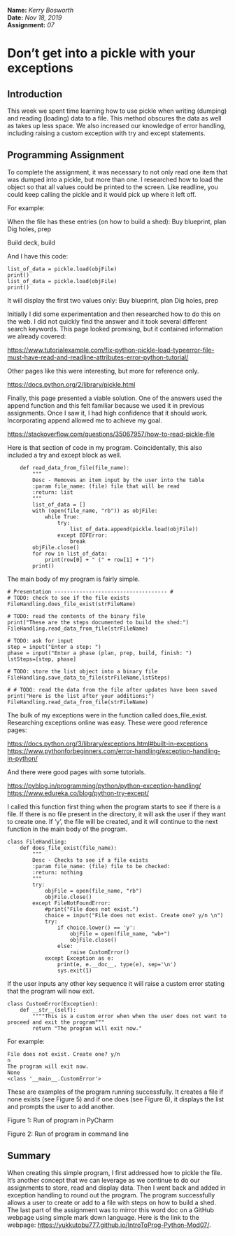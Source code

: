 **Name:** *Kerry Bosworth*  
**Date:** *Nov 18, 2019*  
**Assignment:** *07*

# Don’t get into a pickle with your exceptions

## Introduction

This week we spent time learning how to use pickle when writing (dumping) and reading (loading) data to a file. This method obscures the data as well as takes up less space. We also increased our knowledge of error handling, including raising a custom exception with try and except statements.

## Programming Assignment
To complete the assignment, it was necessary to not only read one item that was dumped into a pickle, but more than one. I researched how to load the object so that all values could be printed to the screen. Like readline, you could keep calling the pickle and it would pick up where it left off. 

For example:

When the file has these entries (on how to build a shed):
Buy blueprint, plan
Dig holes, prep

Build deck, build

And I have this code:

```
list_of_data = pickle.load(objFile)
print()
list_of_data = pickle.load(objFile)
print()
```
It will display the first two values only:
Buy blueprint, plan
Dig holes, prep

Initially I did some experimentation and then researched how to do this on the web. I did not quickly find the answer and it took several different search keywords. This page looked promising, but it contained information we already covered:

https://www.tutorialexample.com/fix-python-pickle-load-typeerror-file-must-have-read-and-readline-attributes-error-python-tutorial/

Other pages like this were interesting, but more for reference only.

https://docs.python.org/2/library/pickle.html

Finally, this page presented a viable solution. One of the answers used the append function and this felt familiar because we used it in previous assignments. Once I saw it, I had high confidence that it should work. Incorporating append allowed me to achieve my goal.

https://stackoverflow.com/questions/35067957/how-to-read-pickle-file

Here is that section of code in my program. Coincidentally, this also included a try and except block as well.
```
    def read_data_from_file(file_name):
        """
        Desc - Removes an item input by the user into the table
        :param file_name: (file) file that will be read
        :return: list
        """
        list_of_data = []
        with (open(file_name, "rb")) as objFile:
            while True:
                try:
                    list_of_data.append(pickle.load(objFile))
                except EOFError:
                    break
        objFile.close()
        for row in list_of_data:
            print(row[0] + " (" + row[1] + ")")
        print()
```
The main body of my program is fairly simple.

```
# Presentation ------------------------------------ #
# TODO: check to see if the file exists
FileHandling.does_file_exist(strFileName)

# TODO: read the contents of the binary file
print("These are the steps documented to build the shed:")
FileHandling.read_data_from_file(strFileName)

# TODO: ask for input
step = input("Enter a step: ")
phase = input("Enter a phase (plan, prep, build, finish: ")
lstSteps=[step, phase]

# TODO: store the list object into a binary file
FileHandling.save_data_to_file(strFileName,lstSteps)

# # TODO: read the data from the file after updates have been saved
print("Here is the list after your additions:")
FileHandling.read_data_from_file(strFileName)
```

The bulk of my exceptions were in the function called does_file_exist. Researching exceptions online was easy. These were good reference pages:

https://docs.python.org/3/library/exceptions.html#built-in-exceptions
https://www.pythonforbeginners.com/error-handling/exception-handling-in-python/

And there were good pages with some tutorials. 

https://pyblog.in/programming/python/python-exception-handling/
https://www.edureka.co/blog/python-try-except/

I called this function first thing when the program starts to see if there is a file. If there is no file present in the directory, it will ask the user if they want to create one. If ‘y’, the file will be created, and it will continue to the next function in the main body of the program.

```
class FileHandling:
    def does_file_exist(file_name):
        """
        Desc - Checks to see if a file exists
        :param file_name: (file) file to be checked:
        :return: nothing
        """
        try:
            objFile = open(file_name, "rb")
            objFile.close()
        except FileNotFoundError:
            #print("File does not exist.")
            choice = input("File does not exist. Create one? y/n \n")
            try:
                if choice.lower() == 'y':
                    objFile = open(file_name, "wb+")
                    objFile.close()
                else:
                    raise CustomError()
            except Exception as e:
                print(e, e.__doc__, type(e), sep='\n')
                sys.exit(1)
```

If the user inputs any other key sequence it will raise a custom error stating that the program will now exit.

```
class CustomError(Exception):
    def __str__(self):
        """"This is a custom error when when the user does not want to proceed and exit the program"""
        return "The program will exit now."
```

For example:

```
File does not exist. Create one? y/n
n
The program will exit now.
None
<class '__main__.CustomError'>
```

These are examples of the program running successfully. It creates a file if none exists (see Figure 5) and if one does (see Figure 6), it displays the list and prompts the user to add another.

Figure 1: Run of program in PyCharm

Figure 2: Run of program in command line

## Summary

When creating this simple program, I first addressed how to pickle the file. It’s another concept that we can leverage as we continue to do our assignments to store, read and display data. Then I went back and added in exception handling to round out the program. The program successfully allows a user to create or add to a file with steps on how to build a shed. The last part of the assignment was to mirror this word doc on a GitHub webpage using simple mark down language. Here is the link to the webpage: https://yukkutobu777.github.io/IntroToProg-Python-Mod07/. 

